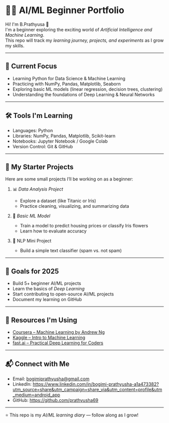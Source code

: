 # 👩‍💻 AI/ML Beginner Portfolio

Hi! I'm B.Prathyusa 👋  
I'm a beginner exploring the exciting world of *Artificial Intelligence and Machine Learning*.  
This repo will track my *learning journey, projects, and experiments* as I grow my skills.

---

## 🌱 Current Focus
- Learning Python for Data Science & Machine Learning
- Practicing with NumPy, Pandas, Matplotlib, Seaborn
- Exploring basic ML models (linear regression, decision trees, clustering)
- Understanding the foundations of Deep Learning & Neural Networks

---

## 🛠 Tools I'm Learning
- Languages: Python  
- Libraries: NumPy, Pandas, Matplotlib, Scikit-learn  
- Notebooks: Jupyter Notebook / Google Colab  
- Version Control: Git & GitHub  

---

## 📂 My Starter Projects
Here are some small projects I’ll be working on as a beginner:

1. 📊 *Data Analysis Project*  
   - Explore a dataset (like Titanic or Iris)  
   - Practice cleaning, visualizing, and summarizing data  

2. 🤖 *Basic ML Model*  
   - Train a model to predict housing prices or classify Iris flowers  
   - Learn how to evaluate accuracy  

3. 📝 NLP Mini Project  
   - Build a simple text classifier (spam vs. not spam)  

---

## 🎯 Goals for 2025
- Build 5+ beginner AI/ML projects  
- Learn the basics of *Deep Learning*  
- Start contributing to open-source AI/ML projects  
- Document my learning on GitHub  

---

## 📖 Resources I'm Using
- [Coursera – Machine Learning by Andrew Ng](https://www.coursera.org/learn/machine-learning)  
- [Kaggle – Intro to Machine Learning](https://www.kaggle.com/learn/intro-to-machine-learning)  
- [fast.ai – Practical Deep Learning for Coders](https://course.fast.ai/)  

---

## 📬 Connect with Me
- Email: bogimiprathyusha@gmail.com
- LinkedIn:  https://www.linkedin.com/in/bogimi-prathyusha-a1a473382?utm_source=share&utm_campaign=share_via&utm_content=profile&utm_medium=android_app
- GitHub: https://github.com/prathyusha69

---

⭐ This repo is my *AI/ML learning diary* — follow along as I grow!
